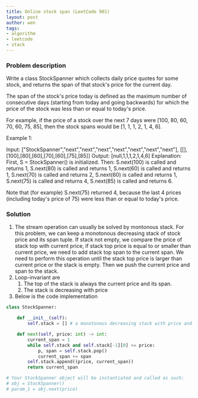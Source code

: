 ```yaml
---
title: Online stock span (LeetCode 901)
layout: post
author: wen
tags:
- algorithm
- leetcode
- stack
---
```


### Problem description
Write a class StockSpanner which collects daily price quotes for some stock, and returns the span of that stock's price for the current day.

The span of the stock's price today is defined as the maximum number of consecutive days (starting from today and going backwards) for which the price of the stock was less than or equal to today's price.

For example, if the price of a stock over the next 7 days were [100, 80, 60, 70, 60, 75, 85], then the stock spans would be [1, 1, 1, 2, 1, 4, 6].

 

Example 1:

Input: ["StockSpanner","next","next","next","next","next","next","next"], [[],[100],[80],[60],[70],[60],[75],[85]]
Output: [null,1,1,1,2,1,4,6]
Explanation: 
First, S = StockSpanner() is initialized.  Then:
S.next(100) is called and returns 1,
S.next(80) is called and returns 1,
S.next(60) is called and returns 1,
S.next(70) is called and returns 2,
S.next(60) is called and returns 1,
S.next(75) is called and returns 4,
S.next(85) is called and returns 6.

Note that (for example) S.next(75) returned 4, because the last 4 prices
(including today's price of 75) were less than or equal to today's price.


### Solution
1. The stream operation can usually be solved by montonous stack. For this problem, we can keep a monotonous decreasing stack of stock price and its span tuple.
If stack not empty, we compare the price of stack top with current price, if stack top price is equal to or smaller than current price, we need to add stack top span to the current span. We need to perform this operation until the stack top price is larger than current price or the stack is empty. Then we push the current price and span to the stack.
1. Loop-invariant are
	1. The top of the stack is always the current price and its span.
	1. The stack is decreasing with price
1.  Below is the code implementation

```python
class StockSpanner:

    def __init__(self):
        self.stack = [] # a monotonous decreasing stack with price and the corresponding span

    def next(self, price: int) -> int:
        current_span = 1
        while self.stack and self.stack[-1][0] <= price:
            p, span = self.stack.pop()
            current_span += span
        self.stack.append((price, current_span))
        return current_span

# Your StockSpanner object will be instantiated and called as such:
# obj = StockSpanner()
# param_1 = obj.next(price)

```